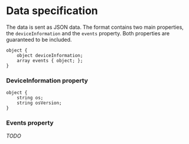 # Data specification
The data is sent as JSON data. The format contains two main properties, the `deviceInformation` and the `events` property. Both properties are guaranteed to be included.

```
object {
	object deviceInformation;
	array events { object; };
}
```

### DeviceInformation property


```
object {
	string os;
	string osVersion;
}
```
### Events property

*TODO*
